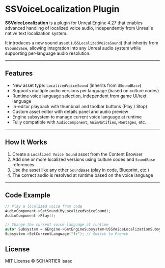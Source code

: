 # SSVoiceLocalization Plugin

**SSVoiceLocalization** is a plugin for Unreal Engine 4.27 that enables advanced handling of localized voice audio, independently from Unreal's native text localization system.

It introduces a new sound asset (`USSLocalizedVoiceSound`) that inherits from `USoundBase`, allowing integration into any Unreal audio system while supporting per-language audio resolution.

---

## Features

- New asset type: `LocalizedVoiceSound` (inherits from `USoundBase`)
- Supports multiple audio versions per language (based on culture codes)
- Runtime voice language selection, independent from game UI/text language
- In-editor playback with thumbnail and toolbar buttons (Play / Stop)
- Custom asset editor with details panel and audio preview
- Engine subsystem to manage current voice language at runtime
- Fully compatible with `AudioComponent`, `AnimNotifies`, `Montages`, etc.

---

## How It Works

1. Create a `Localized Voice Sound` asset from the Content Browser
2. Add one or more localized versions using culture codes and `SoundBase` references
3. Use the asset like any other `SoundBase` (play in code, Blueprint, etc.)
4. The correct audio is resolved at runtime based on the voice language

---

## Code Example

```cpp
// Play a localized voice from code
AudioComponent->SetSound(MyLocalizedVoiceSound);
AudioComponent->Play();

// Change the current voice language at runtime
auto* Subsystem = GEngine->GetEngineSubsystem<USSVoiceLocalizationSubsystem>();
Subsystem->SetCurrentLanguage("fr"); // Switch to French

```

## License

MIT License © SCHARTIER Isaac
